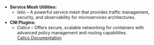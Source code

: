 - **Service Mesh Utilities:**  
  - *Istio* – A powerful service mesh that provides traffic management, security, and observability for microservices architectures.
- **CNI Plugins:**  
  - *Calico* – Offers secure, scalable networking for containers with advanced policy management and routing capabilities.  
    [Calico Documentation](https://docs.projectcalico.org/)
